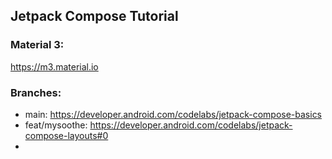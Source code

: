 ## Jetpack Compose Tutorial

### Material 3:
https://m3.material.io

### Branches:
- main: https://developer.android.com/codelabs/jetpack-compose-basics
- feat/mysoothe: https://developer.android.com/codelabs/jetpack-compose-layouts#0
- 
